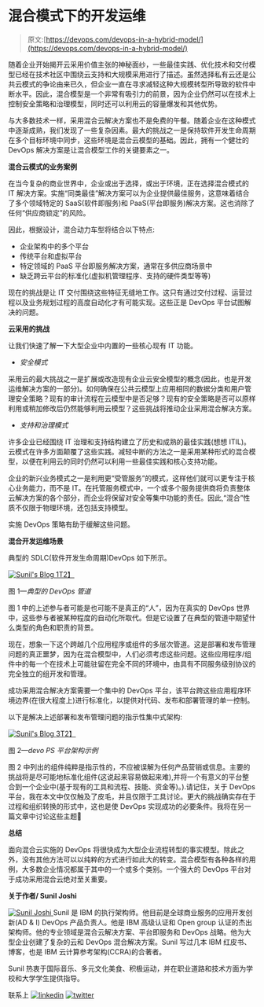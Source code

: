 # 混合模式下的开发运维

> 原文:[https://devops.com/devops-in-a-hybrid-model/](https://devops.com/devops-in-a-hybrid-model/)

随着企业开始揭开云采用价值主张的神秘面纱，一些最佳实践、优化技术和交付模型已经在技术社区中围绕云支持和大规模采用进行了描述。虽然选择私有云还是公共云模式的争论由来已久，但企业一直在寻求减轻这种大规模转型所导致的软件中断水平。因此，混合模型是一个非常有吸引力的前景，因为企业仍然可以在技术上控制安全策略和治理模型，同时还可以利用云的容量爆发和其他优势。

与大多数技术一样，采用混合云解决方案也不是免费的午餐。随着企业在这种模式中逐渐成熟，我们发现了一些复杂因素。最大的挑战之一是保持软件开发生命周期在多个目标环境中同步，这些环境是混合云模型的基础。因此，拥有一个健壮的 DevOps 解决方案是让混合模型工作的关键要素之一。

**混合云模式的业务案例**

在当今复杂的商业世界中，企业或出于选择，或出于环境，正在选择混合模式的 IT 解决方案。实施“同类最佳”解决方案可以为企业提供最佳服务，这意味着结合了多个领域特定的 SaaS(软件即服务)和 PaaS(平台即服务)解决方案。这也消除了任何“供应商锁定”的风险。

因此，根据设计，混合动力车型将结合以下特点:

*   企业架构中的多个平台
*   传统平台和虚拟平台
*   特定领域的 PaaS 平台即服务解决方案，通常在多供应商场景中
*   缺乏跨云平台的标准化(虚拟机管理程序、支持的硬件类型等等)

现在的挑战是让 IT 交付围绕这些特征无缝地工作。这只有通过交付过程、运营过程以及业务规划过程的高度自动化才有可能实现。这些正是 DevOps 平台试图解决的问题。

**云采用的挑战**

让我们快速了解一下大型企业中内置的一些核心现有 IT 功能。

*   *安全模式*

采用云的最大挑战之一是扩展或改造现有企业云安全模型的概念(因此，也是开发运维解决方案的一部分)。如何确保在公共云模型上应用相同的数据分类和用户管理安全策略？现有的审计流程在云模型中是否足够？现有的安全策略是否可以原样利用或稍加修改后仍然能够利用云模型？这些挑战将推动企业采用混合解决方案。

*   *支持和治理模式*

许多企业已经围绕 IT 治理和支持结构建立了历史和成熟的最佳实践(想想 ITIL)。云模式在许多方面颠覆了这些实践。减轻中断的方法之一是采用某种形式的混合模型，以便在利用云的同时仍然可以利用一些最佳实践和核心支持功能。

企业的新兴业务模式之一是利用更“受管服务”的模式，这样他们就可以更专注于核心业务能力，而不是 IT。在托管服务模式中，一个或多个服务提供商将负责整体云解决方案的各个部分，而企业将保留对安全等集中功能的责任。因此,“混合”性质不仅限于物理环境，还包括支持模型。

实施 DevOps 策略有助于缓解这些问题。

**混合开发运维场景**

典型的 SDLC(软件开发生命周期)DevOps 如下所示。

[![Sunil's Blog 1](../Images/5cb99ff860e4676f7de904fef5d6e4aa.png)T2】](https://devops.com/wp-content/uploads/2015/07/Sunils-Blog-1.png)

图 1—*典型的 DevOps 管道*

图 1 中的上述参与者可能是也可能不是真正的“人”，因为在真实的 DevOps 世界中，这些参与者被某种程度的自动化所取代。但是它设置了在典型的管道中期望什么类型的角色和职责的背景。

现在，想象一下这个跨越几个应用程序或组件的多层次管道。这是部署和发布管理问题的真正噩梦，因为在混合模型中，人们必须考虑这些问题。这些应用程序/组件中的每一个在技术上可能驻留在完全不同的环境中，由具有不同服务级别协议的完全独立的组开发和管理。

成功采用混合解决方案需要一个集中的 DevOps 平台，该平台跨这些应用程序环境边界(在很大程度上)进行标准化，以提供对代码、发布和部署管理的单一控制。

以下是解决上述部署和发布管理问题的指示性集中式架构:

[![Sunil's Blog 3](../Images/9a0c23b1559a76ef3cc2da92c05c2138.png)T2】](https://devops.com/wp-content/uploads/2015/07/Sunils-Blog-3.png)

图 2—*devo PS 平台架构示例*

图 2 中列出的组件纯粹是指示性的，不应被误解为任何产品营销或信息。主要的挑战将是尽可能地标准化组件(这说起来容易做起来难),并将一个有意义的平台整合到一个企业中(基于现有的工具和流程、技能、资金等)。).请记住，关于 DevOps 平台，我在本文中仅仅触及了皮毛，并且仅限于工具讨论。更大的挑战确实存在于过程和组织转换的形式中，这也是使 DevOps 实现成功的必要条件。我将在另一篇文章中讨论这些主题🙂

**总结**

面向混合云实施的 DevOps 将很快成为大型企业流程转型的事实模型。除此之外，没有其他方法可以以纯粹的方式进行如此大的转变。混合模型有各种各样的用例，大多数企业情况都属于其中的一个或多个类别。一个强大的 DevOps 平台对于成功采用混合云绝对至关重要。

**关于作者/ Sunil Joshi**

[![Sunil Joshi](../Images/3e0509d87ba6fe486ef39caa3605fcfa.png) ](https://devops.com/wp-content/uploads/2015/07/Sunil-Joshi.png) Sunil 是 IBM 的执行架构师。他目前是全球商业服务的应用开发创新(AD & I) DevOps 产品负责人。他是 IBM 高级认证和 Open group 认证的杰出架构师。他的专业领域是混合云解决方案、平台即服务和 DevOps 战略。他为大型企业创建了复杂的云和 DevOps 混合解决方案。Sunil 写过几本 IBM 红皮书、博客，也是 IBM 云计算参考架构(CCRA)的合著者。

Sunil 热衷于国际音乐、多元文化美食、积极运动，并在职业道路和技术方面为学校和大学学生提供指导。

联系上 [![linkedin](../Images/456db676b88f9564e5cdc9b2caf9a833.png)](https://www.linkedin.com/pub/sunil-joshi/0/24b/224/en) [ ![twitter](../Images/461b7b316da6107c5e5467b56d32e217.png)](https://twitter.com/suniljoshi100)